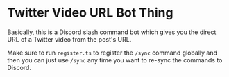 # Twitter Video URL Bot Thing
Basically, this is a Discord slash command bot which gives you the direct URL of a Twitter video from the post's URL.

Make sure to run `register.ts` to register the `/sync` command globally and then you can just use `/sync` any time you want to re-sync the commands to Discord.